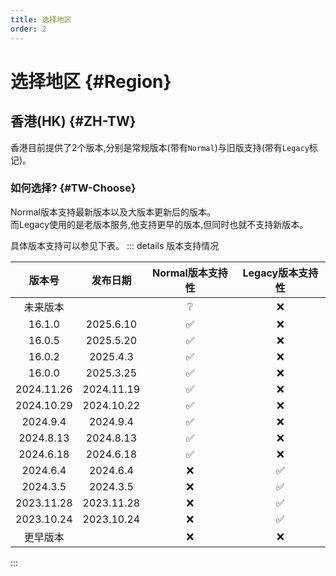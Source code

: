 ```yaml
---
title: 选择地区
order: 2
---
```

# 选择地区 {#Region}

## 香港(HK) {#ZH-TW}

香港目前提供了2个版本,分别是常规版本(带有`Normal`)与旧版支持(带有`Legacy`标记)。

### 如何选择? {#TW-Choose}

Normal版本支持最新版本以及大版本更新后的版本。\
而Legacy使用的是老版本服务,他支持更早的版本,但同时也就不支持新版本。

具体版本支持可以参见下表。
::: details 版本支持情况

| 版本号     | 发布日期   | Normal版本支持性   | Legacy版本支持性   |
|:----------:|:----------:|:------------------:|:------------------:|
| 未来版本   |            | :grey_question:    | :x:                |
| 16.1.0     | 2025.6.10  | :white_check_mark: | :x:                |
| 16.0.5     | 2025.5.20  | :white_check_mark: | :x:                |
| 16.0.2     | 2025.4.3   | :white_check_mark: | :x:                |
| 16.0.0     | 2025.3.25  | :white_check_mark: | :x:                |
| 2024.11.26 | 2024.11.19 | :white_check_mark: | :x:                |
| 2024.10.29 | 2024.10.22 | :white_check_mark: | :x:                |
| 2024.9.4   | 2024.9.4   | :white_check_mark: | :x:                |
| 2024.8.13  | 2024.8.13  | :white_check_mark: | :x:                |
| 2024.6.18  | 2024.6.18  | :white_check_mark: | :x:                |
| 2024.6.4   | 2024.6.4   | :x:                | :white_check_mark: |
| 2024.3.5   | 2024.3.5   | :x:                | :white_check_mark: |
| 2023.11.28 | 2023.11.28 | :x:                | :white_check_mark: |
| 2023.10.24 | 2023.10.24 | :x:                | :white_check_mark: |
| 更早版本   |            | :x:                | :x:                |

:::

